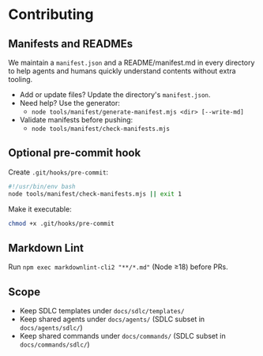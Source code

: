 # Contributing

## Manifests and READMEs

We maintain a `manifest.json` and a README/manifest.md in every directory to help agents and humans
quickly understand contents without extra tooling.

- Add or update files? Update the directory's `manifest.json`.
- Need help? Use the generator:
  - `node tools/manifest/generate-manifest.mjs <dir> [--write-md]`
- Validate manifests before pushing:
  - `node tools/manifest/check-manifests.mjs`


## Optional pre-commit hook

Create `.git/hooks/pre-commit`:

```bash
#!/usr/bin/env bash
node tools/manifest/check-manifests.mjs || exit 1
```

Make it executable:

```bash
chmod +x .git/hooks/pre-commit
```

## Markdown Lint

Run `npm exec markdownlint-cli2 "**/*.md"` (Node ≥18) before PRs.

## Scope

- Keep SDLC templates under `docs/sdlc/templates/`
- Keep shared agents under `docs/agents/` (SDLC subset in `docs/agents/sdlc/`)
- Keep shared commands under `docs/commands/` (SDLC subset in `docs/commands/sdlc/`)
